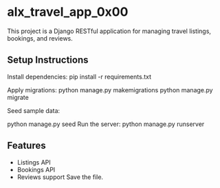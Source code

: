# alx_travel_app_0x00

This project is a Django RESTful application for managing travel listings, bookings, and reviews.

## Setup Instructions

Install dependencies:
pip install -r requirements.txt

Apply migrations:
   python manage.py makemigrations
python manage.py migrate

Seed sample data:

python manage.py seed
 Run the server:
python manage.py runserver

## Features

- Listings API
- Bookings API
- Reviews support
Save the file.
